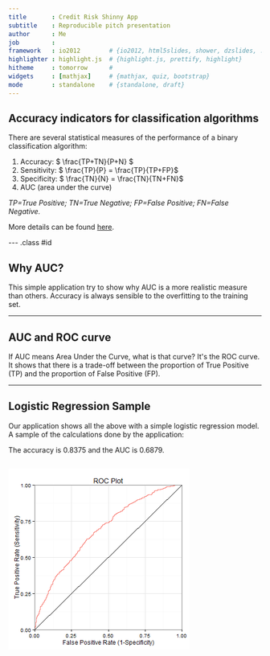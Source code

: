 ```yaml
---
title       : Credit Risk Shinny App
subtitle    : Reproducible pitch presentation
author      : Me
job         : 
framework   : io2012        # {io2012, html5slides, shower, dzslides, ...}
highlighter : highlight.js  # {highlight.js, prettify, highlight}
hitheme     : tomorrow      # 
widgets     : [mathjax]     # {mathjax, quiz, bootstrap}
mode        : standalone    # {standalone, draft}
---
```


## Accuracy indicators for classification algorithms

There are several statistical measures of the performance of a binary 
classification algorithm:

1. Accuracy: $ \frac{TP+TN}{P+N} $
2. Sensitivity: $ \frac{TP}{P} = \frac{TP}{TP+FP}$
3. Specificity: $ \frac{TN}{N} = \frac{TN}{TN+FN}$
4. AUC (area under the curve)

*TP=True Positive; TN=True Negative; FP=False Positive; FN=False Negative.*

More details can be found <a href="http://en.wikipedia.org/wiki/Sensitivity_and_specificity">here</a>.

--- .class #id 

## Why AUC?

This simple application try to show why AUC is a more realistic measure than
others. Accuracy is always sensible to the overfitting to the training set.

---


## AUC and ROC curve

If AUC means Area Under the Curve, what is that curve? It's the ROC curve. It
shows that there is a trade-off between the proportion of True Positive (TP)
and the proportion of False Positive (FP).

---


## Logistic Regression Sample

Our application shows all the above with a simple logistic regression model. A
sample of the calculations done by the application:



The accuracy is 0.8375 and the AUC is 0.6879.

![plot of chunk roc_plot](assets/fig/roc_plot.png) 
---
